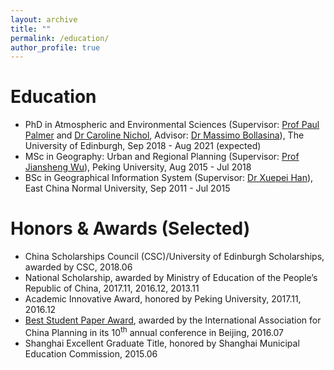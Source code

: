```yaml
---
layout: archive
title: ""
permalink: /education/
author_profile: true
---
```


<!-- {% include base_path %} -->

Education
======
- PhD in Atmospheric and Environmental Sciences (Supervisor: [Prof Paul Palmer](https://www.ed.ac.uk/geosciences/people?person=1240) and [Dr Caroline Nichol](https://www.ed.ac.uk/geosciences/people?person=560), Advisor: [Dr Massimo Bollasina](https://www.ed.ac.uk/geosciences/people?person=3627)), The University of Edinburgh, Sep 2018 - Aug 2021 (expected)
- MSc in Geography: Urban and Regional Planning (Supervisor: [Prof Jiansheng Wu](http://urban.pkusz.edu.cn/home/detail/facultydetail?titem=1&id=115&type=1)), Peking University, Aug 2015 - Jul 2018
- BSc in Geographical Information System (Supervisor: [Dr Xuepei Han](https://facultyold.ecnu.edu.cn/s/529/main.jspy)), East China Normal University, Sep 2011 - Jul 2015

Honors & Awards (Selected)
======
- China Scholarships Council (CSC)/University of Edinburgh Scholarships, awarded by CSC, 2018.06
- National Scholarship,  awarded by Ministry of Education of the People’s Republic of China, 2017.11, 2016.12, 2013.11
- Academic Innovative Award, honored by Peking University, 2017.11, 2016.12
- [Best Student Paper Award](https://feiyao-edinburgh.github.io/files/best_student_paper_award.pdf), awarded by the International Association for China Planning in its 10<sup>th</sup> annual conference in Beijing, 2016.07
- Shanghai Excellent Graduate Title, honored by Shanghai Municipal Education Commission, 2015.06
